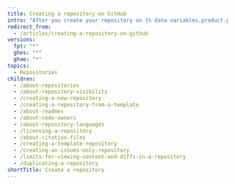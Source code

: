 ```yaml
---
title: Creating a repository on GitHub
intro: "After you create your repository on {% data variables.product.product_name %}, you can customize its settings and content."
redirect_from:
  - /articles/creating-a-repository-on-github
versions:
  fpt: "*"
  ghes: "*"
  ghae: "*"
topics:
  - Repositories
children:
  - /about-repositories
  - /about-repository-visibility
  - /creating-a-new-repository
  - /creating-a-repository-from-a-template
  - /about-readmes
  - /about-code-owners
  - /about-repository-languages
  - /licensing-a-repository
  - /about-citation-files
  - /creating-a-template-repository
  - /creating-an-issues-only-repository
  - /limits-for-viewing-content-and-diffs-in-a-repository
  - /duplicating-a-repository
shortTitle: Create a repository
---
```


